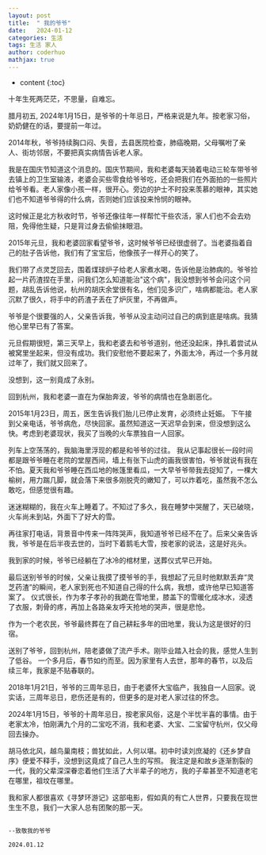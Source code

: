 ```yaml
---
layout: post  
title:  " 我的爷爷"  
date:   2024-01-12  
categories: 生活  
tags: 生活 家人
author: coderhuo  
mathjax: true  
---
```


* content
{:toc}

十年生死两茫茫，不思量，自难忘。





  
腊月初五, 2024年1月15日，是爷爷的十年忌日，严格来说是九年。按老家习俗，奶奶健在的话，要提前一年过。

2014年秋，爷爷持续胸口闷、失音，去县医院检查，肺癌晚期，父母嘱咐了亲人、街坊邻居，不要把真实病情告诉老人家。

我是在国庆节知道这个消息的。国庆节期间，我和老婆每天骑着电动三轮车带爷爷去镇上的卫生室输液，老婆会买些零食给爷爷吃，还会把我们在外面拍的一些照片给爷爷看。老人家像小孩一样，很开心。旁边的护士不时投来羡慕的眼神，其实她们也不知道爷爷得的什么病，否则她们应该投来怜悯的眼神。

这时候正是北方秋收时节，爷爷还像往年一样帮忙干些农活，家人们也不会去劝阻，免得他生疑，只是背过身去偷偷抹眼泪。


2015年元旦，我和老婆回家看望爷爷，这时候爷爷已经很虚弱了。当老婆指着自己的肚子告诉他，我们有了宝宝后，他像孩子一样开心的笑了。

我们带了点灵芝回去，围着煤球炉子给老人家煮水喝，告诉他是治肺病的。爷爷捡起一片药渣捏在手里，问我们怎么知道能治"这个病"，我没想到爷爷会问这个问题，胡乱告诉他说，杭州的胡庆余堂很有名，他们见多识广，啥病都能治。老人家沉默了很久，将手中的药渣子丢在了炉灰里，不再做声。

爷爷是个很要强的人，父亲告诉我，爷爷从没主动问过自己的病到底是啥病。我猜他心里早已有了答案。

元旦假期很短，第三天早上，我和老婆去和爷爷道别，他还没起床，挣扎着尝试从被窝里坐起来，但没有成功。我们安慰他不要起来了，外面太冷，再过一个多月就过年了，我们就又回来了。

没想到，这一别竟成了永别。

回到杭州，我和老婆一直在为保胎奔波，爷爷的病情也在急剧恶化。

2015年1月23日，周五，医生告诉我们胎儿已停止发育，必须终止妊娠。
下午接到父亲电话，爷爷病危，尽快回家。虽然知道这一天迟早会到来，但没想到这么快。考虑到老婆现状，我买了当晚的火车票独自一人回家。

列车上空荡荡的，我脑海里浮现的都是和爷爷的过往。
我从记事起很长一段时间都是跟爷爷睡在老院的堂屋西间，墙上有张下山虎的画我很害怕，爷爷就说有我在不怕。夏天我和爷爷睡在西瓜地的帐篷里看瓜，一大早爷爷带我去捉知了，一棵大榆树，用力踹几脚，就会落下来很多刚脱壳的嫩知了，可以炸着吃，虽然我不怎么敢吃，但感觉很有趣。

迷迷糊糊的，我在火车上睡着了。不知过了多久，我在睡梦中哭醒了，天已破晓，火车尚未到站，外面下了好大的雪。

再往家打电话，背景音中传来一阵阵哭声，我知道爷爷已经不在了。后来父亲告诉我，爷爷是在后半夜去世的，当时下着鹅毛大雪，按老家的说法，这是好兆头。

我到家的时候，爷爷已经躺在了冰冷的棺材里，送葬仪式早已开始。

最后送别爷爷的时候，父亲让我摸了摸爷爷的手，我想起了元旦时他默默丢弃“灵芝药渣”的瞬间，老人家到死也不知道自己得的什么病，我想，或许他早已知道答案了。
仪式很长，作为孝子孝孙的我跪在雪地里，膝盖下的雪暖化成冰水，浸透了衣服，刺骨的疼，再加上各路亲友呼天抢地的哭声，很是悲怆。

作为一个老农民，爷爷最终葬在了自己耕耘多年的田地里，我认为这是很好的归宿。

送别了爷爷，回到杭州，陪老婆做了流产手术。刚毕业踏入社会的我，感觉人生到了低谷。 
一个多月后，春节如约而至。因为家里有人去世，那年的春节，以及后续三年，我家是不贴春联的。

2018年1月21日，爷爷的三周年忌日，由于老婆怀大宝临产，我独自一人回家。说实话，三周年忌日，悲伤还是有的，但更多的是对老人家过往的怀念。

2024年1月15日，爷爷的十周年忌日，按老家风俗，这是个半忧半喜的事情。由于老家太冷，怕刚满九个月的二宝吃不消，我和老婆、大宝、二宝留守杭州，仅父母回去操办。

胡马依北风，越鸟巢南枝；兽犹如此，人何以堪。初中时读刘庶凝的《还乡梦自序》便爱不释手，没想到这竟成了自己人生的写照。
我注定是和故乡逐渐割裂的一代，我的父辈深深眷恋着他们生活了大半辈子的地方，我的子辈甚至不知道老宅在哪里，祖坟在哪里。

我和家人都很喜欢《寻梦环游记》这部电影，假如真的有亡人世界，只要我在现世生生不息，我们一大家人总有团聚的那一天。

                                                                                        --致敬我的爷爷
                                                                                        2024.01.12


    
    






